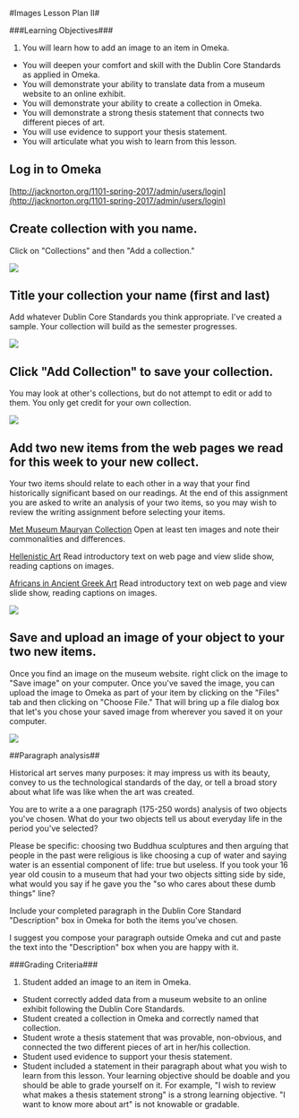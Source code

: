 #Images Lesson Plan II#

###Learning Objectives###

1. You will learn how to add an image to an item in Omeka. 
* You will deepen your comfort and skill with the Dublin Core Standards as applied in Omeka. 
* You will demonstrate your ability to translate data from a museum website to an online exhibit. 
* You will demonstrate your ability to create a collection in Omeka. 
* You will demonstrate a strong thesis statement that connects two different pieces of art. 
* You will use evidence to support your thesis statement. 
* You will articulate what you wish to learn from this lesson. 

## Log in to Omeka 

[http://jacknorton.org/1101-spring-2017/admin/users/login](http://jacknorton.org/1101-spring-2017/admin/users/login) 

## Create collection with you name. 

Click on "Collections" and then "Add a collection." 

![][1]

[1]: images/imageslessonplan2/create-collection-with-you-name-.png

## Title your collection your name (first and last) 

Add whatever Dublin Core Standards you think appropriate. I've created a sample. Your collection will build as the semester progresses. 

![][2]

[2]: images/imageslessonplan2/title-your-collection-your-name--first-and-last--.png

## Click "Add Collection" to save your collection. 

You may look at other's collections, but do not attempt to edit or add to them. You only get credit for your own collection. 

![][3]

[3]: images/imageslessonplan2/click--add-collection--to-save-your-collection-.png

## Add two new items from the web pages we read for this week to your new collect. 

Your two items should relate to each other in a way that your find historically significant based on our readings. At the end of this assignment you are asked to write an analysis of your two items, so you may wish to review the writing assignment before selecting your items. 

[Met Museum Mauryan Collection](http://www.metmuseum.org/search-results#!/search?q=mauryan) Open at least ten images and note their commonalities and differences.

[Hellenistic Art](http://www.metmuseum.org/toah/hd/haht/hd_haht.htm) Read introductory text on web page and view slide show, reading captions on images.

[Africans in Ancient Greek Art](http://www.metmuseum.org/toah/hd/afrg/hd_afrg.htm) Read introductory text on web page and view slide show, reading captions on images.



![][4]

[4]: images/imageslessonplan2/add-two-new-items-from-the-web-pages-we-read-for-this-week-to-your-new-collect-.png

## Save and upload an image of your object to your two new items. 

Once you find an image on the museum website. right click on the image to "Save image" on your computer. Once you've saved the image, you can upload the image to Omeka as part of your item by clicking on the "Files" tab and then clicking on "Choose File."  That will bring up a file dialog box that let's you chose your saved image from wherever you saved it on your computer. 

![][5]

[5]: images/imageslessonplan2/save-and-upload-an-image-of-your-object-to-your-two-new-items-.png

##Paragraph analysis## 

Historical art serves many purposes: it may impress us with its beauty, convey to us the technological standards of the day, or tell a broad story about what life was like when the art was created. 

You are to write a a one paragraph (175-250 words) analysis of two objects you've chosen. What do your two objects tell us about everyday life in the period you've selected? 

Please be specific: choosing two Buddhua sculptures and then arguing that people in the past were religious is like choosing a cup of water and saying water is an essential component of life: true but useless. If you took your 16 year old cousin to a museum that had your two objects sitting side by side, what would you  say if he gave you the "so who cares about these dumb things" line? 

Include your completed paragraph in the Dublin Core Standard "Description" box in Omeka for both the items you've chosen. 

I suggest you compose your paragraph outside Omeka and cut and paste the text into the "Description" box when you are happy with it. 


###Grading Criteria###

1. Student added an image to an item in Omeka. 
* Student correctly added data from a museum website to an online exhibit following the Dublin Core Standards. 
* Student created a collection in Omeka and correctly named that collection. 
* Student wrote a thesis statement that was provable, non-obvious, and connected the two different pieces of art in her/his collection. 
* Student used evidence to support your thesis statement. 
* Student included a statement in their paragraph about what you wish to learn from this lesson. Your learning objective should be doable and you should be able to grade yourself on it. For example, "I wish to review what makes a thesis statement strong" is a strong learning objective. "I want to know more about art" is not knowable or gradable. 
